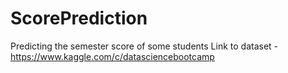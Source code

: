 # ScorePrediction
Predicting the semester score of some students
Link to dataset - https://www.kaggle.com/c/datasciencebootcamp
